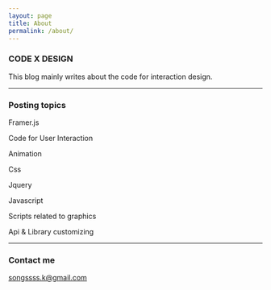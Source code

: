 ```yaml
---
layout: page
title: About
permalink: /about/
---
```




### CODE X DESIGN

This blog mainly writes about the code for interaction design.

---

### Posting topics

Framer.js

Code for User Interaction

Animation

Css

Jquery

Javascript

Scripts related to graphics

Api & Library customizing

---


### Contact me

[songssss.k@gmail.com](mailto:songssss.k@gmail.com)
